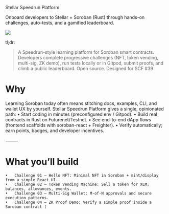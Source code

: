 Stellar Speedrun Platform

Onboard developers to Stellar + Soroban (Rust) through hands-on challenges, auto-tests, and a gamified leaderboard.

![](https://eistekpnpuvuygeoeyfq.supabase.co/storage/v1/object/public/first_movers/move101/SCR-20250828-sces.png)

tl;dr: 
> A Speedrun-style learning platform for Soroban smart contracts. Developers complete progressive challenges (NFT, token vending, multi-sig, ZK demo), run tests locally or in Gitpod, submit proofs, and climb a public leaderboard. Open source. Designed for SCF #39



# Why
Learning Soroban today often means stitching docs, examples, CLI, and wallet UX by yourself. Stellar Speedrun Platform gives a single, opinionated path:
	•	Start coding in minutes (preconfigured env / Gitpod).
	•	Build real contracts in Rust on Futurenet/Testnet.
	•	See end-to-end dApp flows (frontend scaffolds with soroban-react + Freighter).
	•	Verify automatically; earn points, badges, and developer incentives.

⸻

# What you’ll build
	•	Challenge 01 — Hello NFT: Minimal NFT in Soroban + mint/display from a simple React UI.
	•	Challenge 02 — Token Vending Machine: Sell a token for XLM; balances, allowances, events.
	•	Challenge 03 — Multi-Sig Wallet: M-of-N approvals and secure execution patterns.
	•	Challenge 04 — ZK Proof Demo: Verify a simple proof inside a Soroban contract (


 
